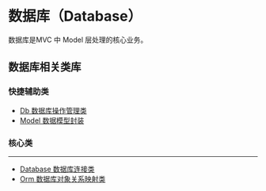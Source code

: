 数据库（Database）
=========

数据库是MVC 中 Model 层处理的核心业务。


数据库相关类库
----------------
### 快捷辅助类
* [Db 数据库操作管理类](db.md)
* [Model 数据模型封装](model.md)

### 核心类
------------
* [Database 数据库连接类](database.md)
* [Orm 数据库对象关系映射类](orm.md)
